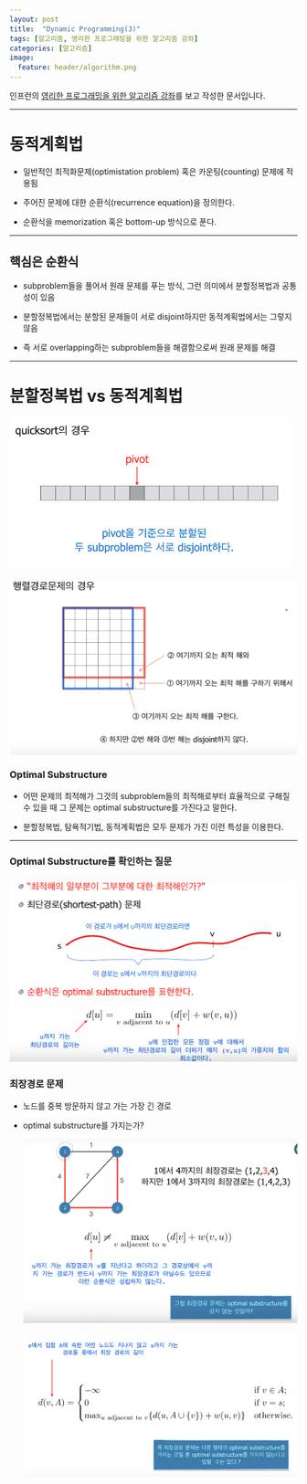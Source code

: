 ```yaml
---
layout: post
title:  "Dynamic Programming(3)"
tags: [알고리즘, 영리한 프로그래밍을 위한 알고리즘 강좌]
categories: [알고리즘]
image:
  feature: header/algorithm.png
---
```


인프런의 [영리한 프로그래밍을 위한 알고리즘 강좌](https://www.inflearn.com/course/%EC%95%8C%EA%B3%A0%EB%A6%AC%EC%A6%98-%EA%B0%95%EC%A2%8C/)를 보고 작성한 문서입니다.

---

동적계획법  
=========

- 일반적인 최적화문제(optimistation problem) 혹은 카운팅(counting) 문제에 적용됨  

- 주어진 문제에 대한 순환식(recurrence equation)을 정의한다.  

- 순환식을 memorization 혹은 bottom-up 방식으로 푼다.  

---

핵심은 순환식  
------------

- subproblem들을 풀어서 원래 문제를 푸는 방식, 그런 의미에서 분할정복법과 공통성이 있음  

- 분할정복법에서는 분할된 문제들이 서로 disjoint하지만 동적계획법에서는 그렇지 않음  

- 즉 서로 overlapping하는 subproblem들을 해결함으로써 원래 문제를 해결  

---

분할정복법 vs 동적계획법  
====================

![분할정복법](/images/algorithm/분할정복법.png)  

![행렬경로문제](/images/algorithm/행렬경로문제.png)  

### Optimal Substructure

- 어떤 문제의 최적해가 그것의 subproblem들의 최적해로부터 효율적으로 구해질 수 있을 때 그 문제는 optimal substructure를 가진다고 말한다.  

- 분할정복법, 탐욕적기법, 동적계획법은 모두 문제가 가진 이런 특성을 이용한다.  

---

### Optimal Substructure를 확인하는 질문  

![optimal_substructure를_확인하는_질문](/images/algorithm/optimal_substructure를_확인하는_질문.png)  

### 최장경로 문제  

- 노드를 중복 방문하지 않고 가는 가장 긴 경로  

- optimal substructure를 가지는가?

  ![최장경로문제](/images/algorithm/최장경로문제.png)  

  ![최장경로문제2](/images/algorithm/최장경로문제2.png)  
